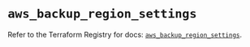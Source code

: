 # `aws_backup_region_settings`

Refer to the Terraform Registry for docs: [`aws_backup_region_settings`](https://registry.terraform.io/providers/hashicorp/aws/5.40.0/docs/resources/backup_region_settings).

